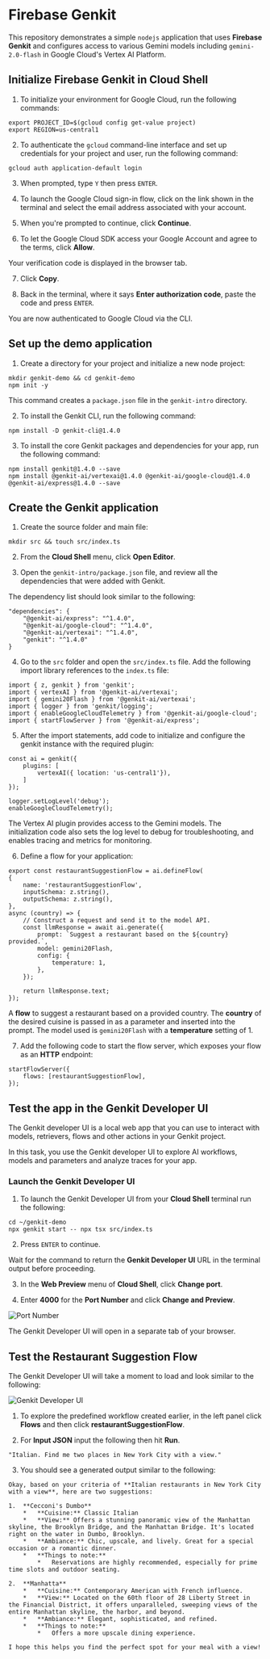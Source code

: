 # Firebase Genkit

This repository demonstrates a simple `nodejs` application that uses __Firebase Genkit__ and configures access to various Gemini models including `gemini-2.0-flash` in Google Cloud's Vertex AI Platform.

## Initialize Firebase Genkit in Cloud Shell

1. To initialize your environment for Google Cloud, run the following commands:

```
export PROJECT_ID=$(gcloud config get-value project)
export REGION=us-central1
```

2. To authenticate the `gcloud` command-line interface and set up credentials for your project and user, run the following command:

```
gcloud auth application-default login
```

3. When prompted, type `Y` then press `ENTER`.

4. To launch the Google Cloud sign-in flow, click on the link shown in the terminal and select the email address associated with your account.

5. When you're prompted to continue, click __Continue__.

6. To let the Google Cloud SDK access your Google Account and agree to the terms, click __Allow__.

Your verification code is displayed in the browser tab.

7. Click __Copy__.

8. Back in the terminal, where it says __Enter authorization code__, paste the code and press `ENTER`.

You are now authenticated to Google Cloud via the CLI.

## Set up the demo application

1. Create a directory for your project and initialize a new node project:

```
mkdir genkit-demo && cd genkit-demo
npm init -y
```

This command creates a `package.json` file in the `genkit-intro` directory.

2. To install the Genkit CLI, run the following command:

```
npm install -D genkit-cli@1.4.0
```

3. To install the core Genkit packages and dependencies for your app, run the following command:

```
npm install genkit@1.4.0 --save
npm install @genkit-ai/vertexai@1.4.0 @genkit-ai/google-cloud@1.4.0 @genkit-ai/express@1.4.0 --save
```

## Create the Genkit application

1. Create the source folder and main file:

```
mkdir src && touch src/index.ts
```

2. From the __Cloud Shell__ menu, click __Open Editor__.

3. Open the `genkit-intro/package.json` file, and review all the dependencies that were added with Genkit.

The dependency list should look similar to the following:

```output
"dependencies": {
    "@genkit-ai/express": "^1.4.0",
    "@genkit-ai/google-cloud": "^1.4.0",
    "@genkit-ai/vertexai": "^1.4.0",
    "genkit": "^1.4.0"
}
```

4. Go to the `src` folder and open the `src/index.ts` file. Add the following import library references to the `index.ts` file:

```nodejs
import { z, genkit } from 'genkit';
import { vertexAI } from '@genkit-ai/vertexai';
import { gemini20Flash } from '@genkit-ai/vertexai';
import { logger } from 'genkit/logging';
import { enableGoogleCloudTelemetry } from '@genkit-ai/google-cloud';
import { startFlowServer } from '@genkit-ai/express';
```

5. After the import statements, add code to initialize and configure the genkit instance with the required plugin:

```nodejs
const ai = genkit({
    plugins: [
        vertexAI({ location: 'us-central1'}),
    ]
});

logger.setLogLevel('debug');
enableGoogleCloudTelemetry();
```

The Vertex AI plugin provides access to the Gemini models. The initialization code also sets the log level to debug for troubleshooting, and enables tracing and metrics for monitoring.

6. Define a flow for your application:

```nodejs
export const restaurantSuggestionFlow = ai.defineFlow(
{
    name: 'restaurantSuggestionFlow',
    inputSchema: z.string(),
    outputSchema: z.string(),
},
async (country) => {
    // Construct a request and send it to the model API.
    const llmResponse = await ai.generate({
        prompt: `Suggest a restaurant based on the ${country} provided.`,
        model: gemini20Flash,
        config: {
            temperature: 1,
        },
    });

    return llmResponse.text;
});
```

A __flow__ to suggest a restaurant based on a provided country. The __country__ of the desired cuisine is passed in as a parameter and inserted into the prompt. The model used is `gemini20Flash` with a __temperature__ setting of 1.

7. Add the following code to start the flow server, which exposes your flow as an __HTTP__ endpoint:

```
startFlowServer({
    flows: [restaurantSuggestionFlow],
});
```

## Test the app in the Genkit Developer UI

The Genkit developer UI is a local web app that you can use to interact with models, retrievers, flows and other actions in your Genkit project.

In this task, you use the Genkit developer UI to explore AI workflows, models and parameters and analyze traces for your app.

### Launch the Genkit Developer UI

1. To launch the Genkit Developer UI from your __Cloud Shell__ terminal run the following:

```
cd ~/genkit-demo
npx genkit start -- npx tsx src/index.ts
```

2. Press `ENTER` to continue.

Wait for the command to return the __Genkit Developer UI__ URL in the terminal output before proceeding.

3. In the __Web Preview__ menu of __Cloud Shell__, click __Change port__.

4. Enter __4000__ for the __Port Number__ and click __Change and Preview__.

![Port Number](img/change_and_preview.png)

The Genkit Developer UI will open in a separate tab of your browser.

## Test the Restaurant Suggestion Flow

The Genkit Developer UI will take a moment to load and look similar to the following:

![Genkit Developer UI](img/genkit_ui.png)

1. To explore the predefined workflow created earlier, in the left panel click __Flows__ and then click __restaurantSuggestionFlow__.

2. For __Input JSON__ input the following then hit __Run__.

```
"Italian. Find me two places in New York City with a view."
```

3. You should see a generated output similar to the following:

```output
Okay, based on your criteria of **Italian restaurants in New York City with a view**, here are two suggestions:

1.  **Cecconi's Dumbo**
    *   **Cuisine:** Classic Italian
    *   **View:** Offers a stunning panoramic view of the Manhattan skyline, the Brooklyn Bridge, and the Manhattan Bridge. It's located right on the water in Dumbo, Brooklyn.
    *   **Ambiance:** Chic, upscale, and lively. Great for a special occasion or a romantic dinner.
    *   **Things to note:**
        *   Reservations are highly recommended, especially for prime time slots and outdoor seating.

2.  **Manhatta**
    *   **Cuisine:** Contemporary American with French influence.
    *   **View:** Located on the 60th floor of 28 Liberty Street in the Financial District, it offers unparalleled, sweeping views of the entire Manhattan skyline, the harbor, and beyond.
    *   **Ambiance:** Elegant, sophisticated, and refined.
    *   **Things to note:**
        *   Offers a more upscale dining experience.

I hope this helps you find the perfect spot for your meal with a view!
```

